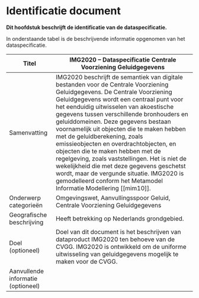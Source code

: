 Identificatie document
========================

**Dit hoofdstuk beschrijft de identificatie van de dataspecificatie.**

In onderstaande tabel is de beschrijvende informatie opgenomen van het
dataspecificatie.

| Titel                              | IMG2020 – Dataspecificatie Centrale Voorziening Geluidgegevens                                                                                                                                                                                                                                                                                                                                                                                                                                                                                                                                                                                                               |
|------------------------------------|------------------------------------------------------------------------------------------------------------------------------------------------------------------------------------------------------------------------------------------------------------------------------------------------------------------------------------------------------------------------------------------------------------------------------------------------------------------------------------------------------------------------------------------------------------------------------------------------------------------------------------------------------------------------------|
| Samenvatting                       | IMG2020 beschrijft de semantiek van digitale bestanden voor de Centrale Voorziening Geluidgegevens. De Centrale Voorziening Geluidgegevens wordt een centraal punt voor het eenduidig uitwisselen van akoestische gegevens tussen verschillende bronhouders en geluiddomeinen. Deze gegevens bestaan voornamelijk uit objecten die te maken hebben met de geluidberekening, zoals emissieobjecten en overdrachtobjecten, en objecten die te maken hebben met de regelgeving, zoals vaststellingen. Het is niet de wekelijkheid die met deze gegevens geschetst wordt, maar de vergunde situatie. IMG2020 is gemodelleerd conform het Metamodel Informatie Modellering [[mim10]]. |
| Onderwerp categorieën              | Omgevingswet, Aanvullingsspoor Geluid, Centrale Voorziening Geluidgegevens                                                                                                                                                                                                                                                                                                                                                                                                                                                                                                                                                                                                   |
| Geografische beschrijving          | Heeft betrekking op Nederlands grondgebied.                                                                                                                                                                                                                                                                                                                                                                                                                                                                                                                                                                                                                                  |
| Doel (optioneel)                   | Doel van dit document is het beschrijven van dataproduct IMG2020 ten behoeve van de CVGG. IMG2020 is ontwikkeld om de uniforme uitwisseling van geluidgegevens mogelijk te maken voor de CVGG.                                                                                                                                                                                                                                                                                                                                                                                                                                                                               |
| Aanvullende informatie (optioneel) |                                                                                                                                                                                                                                                                                                                                                                                                                                                                                                                                                                                                                                                                              |
